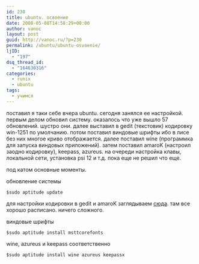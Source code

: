 ```yaml
---
id: 230
title: ubuntu. освоение
date: 2008-05-08T14:58:29+00:00
author: vanoc
layout: post
guid: http://vanoc.ru/?p=230
permalink: /ubuntu/ubuntu-osvoenie/
ljID:
  - "197"
dsq_thread_id:
  - "164630316"
categories:
  - runix
  - ubuntu
tags:
  - учимся
---
```

поставил я таки себе вчера ubuntu. сегодня занялся ее настройкой. первым делом обновил систему. оказалось что уже вышло 57 обновлений. шустро они. далее выставил в gedit (текстовик) кодировку win-1251 по умолчанию. потом поставил виндовые шрифты ибо в лисе без них многое криво отображается. далее поставил wine (программка для запуска виндовых приложений). затем поставил amaroK (настроил заодно кодировку), keepass, azureus. на очереди настройка клавы, локальной сети, установка psi 12 и т.д. пока еще не решил что еще.

под катом основные моменты. <!--more-->

обновление системы
  
`$sudo aptitude update`
  
для настройки кодировки в gedit и amaroK заглядываем <a href="http://lug-wiki.nnov.ru/index.php/Ubuntu_Desktop_Tuning" target="_blank">сюда</a>. там все хорошо расписано. ничего сложного.

виндовые шрифты
  
`$sudo aptitude install msttcorefonts`
  
wine, azureus и keepass соответственно
  
`$sudo aptitude install wine azureus keepassx`